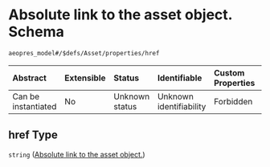 # Absolute link to the asset object. Schema

```txt
aeopres_model#/$defs/Asset/properties/href
```



| Abstract            | Extensible | Status         | Identifiable            | Custom Properties | Additional Properties | Access Restrictions | Defined In                                                                |
| :------------------ | :--------- | :------------- | :---------------------- | :---------------- | :-------------------- | :------------------ | :------------------------------------------------------------------------ |
| Can be instantiated | No         | Unknown status | Unknown identifiability | Forbidden         | Allowed               | none                | [model.schema.json\*](../../out/model.schema.json "open original schema") |

## href Type

`string` ([Absolute link to the asset object.](model-defs-asset-properties-absolute-link-to-the-asset-object.md))

